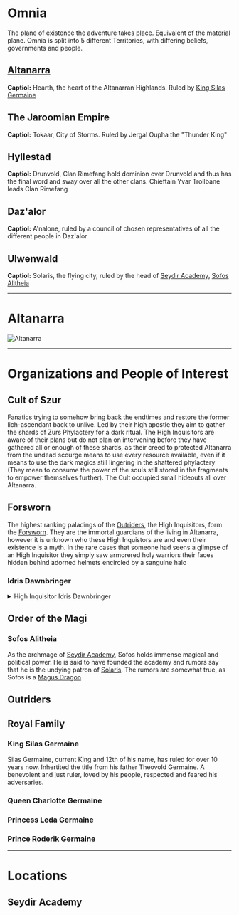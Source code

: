 # Omnia 

The plane of existence the adventure takes place. Equivalent of the material plane.
Omnia is split into 5 different Territories, with differing beliefs, governments and people.



## [Altanarra](https://github.com/tboeni/TobisTomeOfTruths/blob/main/Shadows%20over%20Altanarra.md#altanarra-1)
**Captiol:** Hearth, the heart of the Altanarran Highlands. Ruled by [King Silas Germaine](https://github.com/tboeni/TobisTomeOfTruths/blob/main/Shadows%20over%20Altanarra.md#king-silas-germaine)
## The Jaroomian Empire
**Captiol:** Tokaar, City of Storms. Ruled by Jergal Oupha the "Thunder King"
## Hyllestad
**Captiol:** Drunvold, Clan Rimefang hold dominion over Drunvold and thus has the final word and sway over all the other clans. Chieftain Yvar Trollbane leads Clan Rimefang
## Daz'alor
**Captiol:** A'nalone, ruled by a council of chosen representatives of all the different people in Daz'alor
## Ulwenwald
**Captiol:** Solaris, the flying city, ruled by the head of [Seydir Academy](https://github.com/tboeni/TobisTomeOfTruths/blob/main/Shadows%20over%20Altanarra.md#seydir-academy), [Sofos Alitheia](https://github.com/tboeni/TobisTomeOfTruths/blob/main/Shadows%20over%20Altanarra.md#sofos-alitheia)

---

# Altanarra


![Altanarra](https://github.com/user-attachments/assets/aa4abfa1-22e8-44bd-8992-356b2bac94a8)

---

# Organizations and People of Interest

## Cult of Szur
Fanatics trying to somehow bring back the endtimes and restore the former lich-ascendant back to unlive. Led by their high apostle they aim to gather the shards of Zurs Phylactery for a dark ritual. The High Inquisitors are aware of their plans but do not plan on intervening before they have gathered all or enough of these shards, as their creed to protected Altanarra from the undead scourge means to use every resource available, even if it means to use the dark magics still lingering in the shattered phylactery (They mean to consume the power of the souls still stored in the fragments to empower themselves further).
The Cult occupied small hideouts all over Altanarra. 

## Forsworn
The highest ranking paladings of the [Outriders](https://github.com/tboeni/TobisTomeOfTruths/blob/main/Shadows%20over%20Altanarra.md#outriders), the High Inquisitors, form the [Forsworn](https://docs.google.com/document/d/e/2PACX-1vRhwM4iE-r0Vi07Oylui3JN2-pXIFHK9C-EO8phDwrrfCvQJ9UPjTpjb8xmkW-EdRAitU7L7q1efBYo/pub).
They are the immortal guardians of the living in Altanarra, however it is unknown who these High Inquistors are and even their existence is a myth. In the rare cases that someone had seens a glimpse of an High Inquisitor they simply saw armorered holy warriors their faces hidden behind adorned helmets encircled by a sanguine halo 
### Idris Dawnbringer
<details>
  <summary>High Inquisitor Idris Dawnbringer</summary>

  ![Idris Dawnbringer](https://github.com/user-attachments/assets/2a1c7f38-f272-4b78-b0e7-8e3123d37bfe)


</details>

## Order of the Magi

### Sofos Alitheia
As the archmage of [Seydir Academy](https://github.com/tboeni/TobisTomeOfTruths/blob/main/Shadows%20over%20Altanarra.md#seydir-academy), Sofos holds immense magical and political power. He is said to have founded the academy and rumors say that he is the undying patron of [Solaris](https://github.com/tboeni/TobisTomeOfTruths/blob/main/Shadows%20over%20Altanarra.md#Solaris). 
The rumors are somewhat true, as Sofos is a [Magus Dragon](https://docs.google.com/document/d/e/2PACX-1vSqiqtMLBS864bmnCuL5CZ4l0Z1QqohkHTgEYCGsmNQR7lf3Nr6ubovXepjor746vpeK6TW_OPdW7tf/pub)

## Outriders


## Royal Family

### King Silas Germaine
Silas Germaine, current King and 12th of his name, has ruled for over 10 years now. Inhertited the title from his father Theovold Germaine.
A benevolent and just ruler, loved by his people, respected and feared his adversaries. 
### Queen Charlotte Germaine
### Princess Leda Germaine
### Prince Roderik Germaine
---

# Locations

## Seydir Academy
